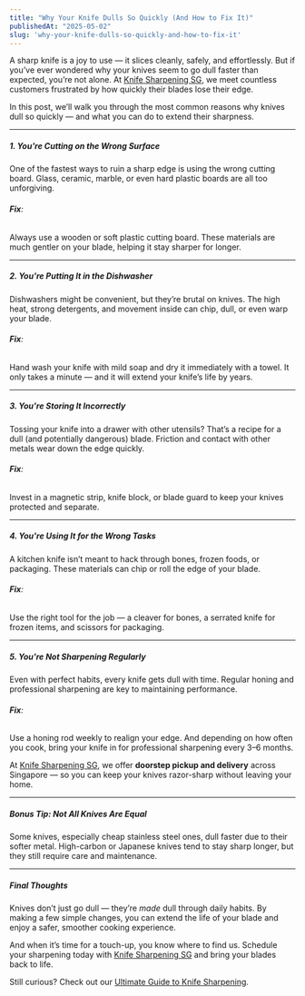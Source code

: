 ```yaml
---
title: "Why Your Knife Dulls So Quickly (And How to Fix It)"
publishedAt: "2025-05-02"
slug: 'why-your-knife-dulls-so-quickly-and-how-to-fix-it'
---
```


A sharp knife is a joy to use — it slices cleanly, safely, and effortlessly. But if you’ve ever wondered why your knives seem to go dull faster than expected, you’re not alone. At [Knife Sharpening SG](https://knifesharpening.sg/), we meet countless customers frustrated by how quickly their blades lose their edge.

In this post, we’ll walk you through the most common reasons why knives dull so quickly — and what you can do to extend their sharpness.

---

##### 1. **You're Cutting on the Wrong Surface**

One of the fastest ways to ruin a sharp edge is using the wrong cutting board. Glass, ceramic, marble, or even hard plastic boards are all too unforgiving.

###### **Fix**:

Always use a wooden or soft plastic cutting board. These materials are much gentler on your blade, helping it stay sharper for longer.

---

##### 2. **You're Putting It in the Dishwasher**

Dishwashers might be convenient, but they’re brutal on knives. The high heat, strong detergents, and movement inside can chip, dull, or even warp your blade.

###### **Fix**:

Hand wash your knife with mild soap and dry it immediately with a towel. It only takes a minute — and it will extend your knife’s life by years.

---

##### 3. **You're Storing It Incorrectly**

Tossing your knife into a drawer with other utensils? That’s a recipe for a dull (and potentially dangerous) blade. Friction and contact with other metals wear down the edge quickly.

###### **Fix**:

Invest in a magnetic strip, knife block, or blade guard to keep your knives protected and separate.

---

##### 4. **You're Using It for the Wrong Tasks**

A kitchen knife isn’t meant to hack through bones, frozen foods, or packaging. These materials can chip or roll the edge of your blade.

###### **Fix**:

Use the right tool for the job — a cleaver for bones, a serrated knife for frozen items, and scissors for packaging.

---

##### 5. **You're Not Sharpening Regularly**

Even with perfect habits, every knife gets dull with time. Regular honing and professional sharpening are key to maintaining performance.

###### **Fix**:

Use a honing rod weekly to realign your edge. And depending on how often you cook, bring your knife in for professional sharpening every 3–6 months.

At [Knife Sharpening SG](https://knifesharpening.sg/), we offer **doorstep pickup and delivery** across Singapore — so you can keep your knives razor-sharp without leaving your home.

---

##### Bonus Tip: Not All Knives Are Equal

Some knives, especially cheap stainless steel ones, dull faster due to their softer metal. High-carbon or Japanese knives tend to stay sharp longer, but they still require care and maintenance.

---

##### Final Thoughts

Knives don’t just go dull — they’re *made* dull through daily habits. By making a few simple changes, you can extend the life of your blade and enjoy a safer, smoother cooking experience.

And when it’s time for a touch-up, you know where to find us. Schedule your sharpening today with [Knife Sharpening SG](https://knifesharpening.sg/) and bring your blades back to life.

Still curious? Check out our [Ultimate Guide to Knife Sharpening](/blog/the-ultimate-guide-to-knife-sharpening-everything-you-need-to-know).